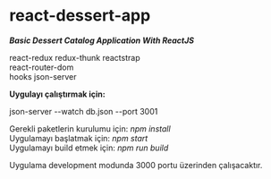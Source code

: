 # react-dessert-app
***Basic Dessert Catalog Application With ReactJS***

react-redux
redux-thunk
reactstrap  
react-router-dom  
hooks
json-server

**Uygulayı çalıştırmak için:**

json-server --watch db.json --port 3001

Gerekli paketlerin kurulumu için: *npm install*  
Uygulamayı başlatmak için: *npm start*  
Uygulamayı build etmek için: *npm run build*

Uygulama development modunda 3000 portu üzerinden çalışacaktır.
